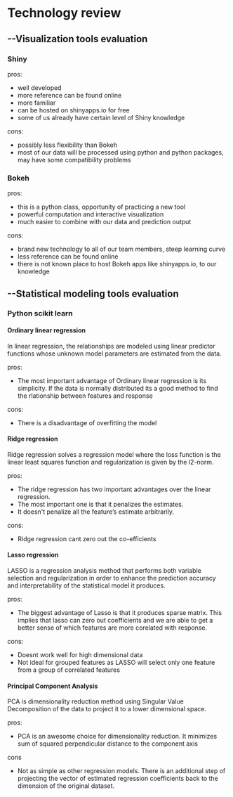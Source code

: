 # Technology review
## --Visualization tools evaluation
### Shiny

pros: 

* well developed
* more reference can be found online
* more familiar
* can be hosted on shinyapps.io for free
* some of us already have certain level of Shiny knowledge
      
cons: 

* possibly less flexibility than Bokeh 
* most of our data will be processed using python and python packages, 
  may have some compatibility problems

### Bokeh

pros: 

* this is a python class, opportunity of practicing a new tool
* powerful computation and interactive visualization
* much easier to combine with our data and prediction output
      
cons: 

* brand new technology to all of our team members, steep learning curve
* less reference can be found online
* there is not known place to host Bokeh apps like shinyapps.io, to our knowledge

## --Statistical modeling tools evaluation
### Python scikit learn

#### Ordinary linear regression
In linear regression, the relationships are modeled using linear predictor functions whose unknown model parameters are estimated from the data. 

pros: 
* The most important advantage of Ordinary linear regression is its simplicity. If the data is normally distributed its a good method to find the rlationship between features and response

cons: 
* There is a disadvantage of overfitting the model


#### Ridge regression
Ridge regression solves a regression model where the loss function is the linear least squares function and regularization is given by the l2-norm. 

pros: 
* The ridge regression has two important advantages over the linear regression. 
* The most important one is that it penalizes the estimates. 
* It doesn't penalize all the feature’s estimate arbitrarily. 

cons:
* Ridge regression cant zero out the co-efficients

#### Lasso regression
LASSO is a regression analysis method that performs both variable selection and regularization in order to enhance the prediction accuracy and interpretability of the statistical model it produces. 

pros:
* The biggest advantage of Lasso is that it produces sparse matrix. This implies that lasso can zero out coefficients and we are able to get a better sense of which features are more corelated with response.

cons:
* Doesnt work well for high dimensional data
* Not ideal for grouped features as LASSO will select only one feature from a group of correlated features

#### Principal Component Analysis
PCA is dimensionality reduction method using Singular Value Decomposition of the data to project it to a lower dimensional space.

pros:
* PCA is an awesome choice for dimensionality reduction. It minimizes sum of squared perpendicular distance to the component axis

cons
* Not as simple as other regression models. There is an additional step of projecting the vector of estimated regression coefficients back to the dimension of the original dataset.
